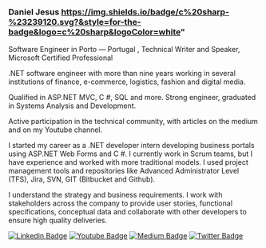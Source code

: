 ### Daniel Jesus https://img.shields.io/badge/c%20sharp-%23239120.svg?&style=for-the-badge&logo=c%20sharp&logoColor=white"

Software Engineer in Porto — Portugal , Technical Writer and Speaker, Microsoft Certified Professional





.NET software engineer with more than nine years working in several institutions of finance, e-commerce, logistics, fashion and digital media.

Qualified in ASP.NET MVC, C #, SQL and more. Strong engineer, graduated in Systems Analysis and Development.

Active participation in the technical community, with articles on the medium and on my Youtube channel.

I started my career as a .NET developer intern developing business portals using ASP.NET Web Forms and C #. I currently work in Scrum teams, but I have experience and worked with more traditional models. I used project management tools and repositories like Advanced Administrator Level (TFS), Jira, SVN, GIT (Bitbucket and Github).

I understand the strategy and business requirements. I work with stakeholders across the company to provide user stories, functional specifications, conceptual data and collaborate with other developers to ensure high quality deliveries.


[![Linkedin Badge](https://img.shields.io/badge/linkedin-%230077B5.svg?&style=for-the-badge&logo=linkedin&logoColor=white)](https://www.linkedin.com/in/djesusnet/)
[![Youtube Badge](https://img.shields.io/badge/youtube-%23FF0000.svg?&style=for-the-badge&logo=youtube&logoColor=white)](https://www.youtube.com/danieljesusdotnet)
[![Medium Badge](https://img.shields.io/badge/medium-%2312100E.svg?&style=for-the-badge&logo=medium&logoColor=white)](https://medium.com/@djesusnet/)
[![Twitter Badge](https://img.shields.io/badge/twitter-%231DA1F2.svg?&style=for-the-badge&logo=twitter&logoColor=white)](https://twitter.com/djesusnet)


